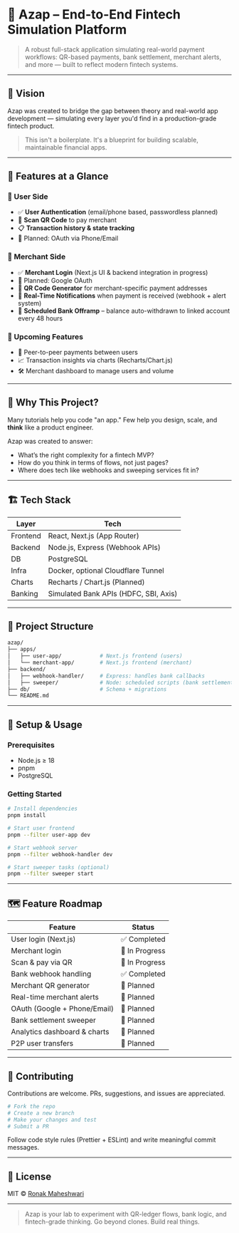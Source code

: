 # 💸 Azap – End-to-End Fintech Simulation Platform

> A robust full-stack application simulating real-world payment workflows: QR-based payments, bank settlement, merchant alerts, and more — built to reflect modern fintech systems.

---

## 🎯 Vision

Azap was created to bridge the gap between theory and real-world app development — simulating every layer you'd find in a production-grade fintech product.

> This isn't a boilerplate. It's a blueprint for building scalable, maintainable financial apps.

---

## 🚀 Features at a Glance

### 👥 User Side
- ✅ **User Authentication** (email/phone based, passwordless planned)
- 🔄 **Scan QR Code** to pay merchant
- 📋 **Transaction history & state tracking**
- 🔐 Planned: OAuth via Phone/Email

### 🏪 Merchant Side
- ✅ **Merchant Login** (Next.js UI & backend integration in progress)
- 🔐 Planned: Google OAuth
- 🧾 **QR Code Generator** for merchant-specific payment addresses
- 🔔 **Real-Time Notifications** when payment is received (webhook + alert system)
- 🏦 **Scheduled Bank Offramp** – balance auto-withdrawn to linked account every 48 hours

### 🔮 Upcoming Features
- 🔁 Peer-to-peer payments between users
- 📈 Transaction insights via charts (Recharts/Chart.js)
- 🛠 Merchant dashboard to manage users and volume

---

## 🧠 Why This Project?

Many tutorials help you code "an app." Few help you design, scale, and **think** like a product engineer.

Azap was created to answer:
- What’s the right complexity for a fintech MVP?
- How do you think in terms of flows, not just pages?
- Where does tech like webhooks and sweeping services fit in?

---

## 🏗 Tech Stack

| Layer     | Tech                                   |
|-----------|----------------------------------------|
| Frontend  | React, Next.js (App Router)            |
| Backend   | Node.js, Express (Webhook APIs)        |
| DB        | PostgreSQL                             |
| Infra     | Docker, optional Cloudflare Tunnel     |
| Charts    | Recharts / Chart.js (Planned)          |
| Banking   | Simulated Bank APIs (HDFC, SBI, Axis)  |

---

## 📁 Project Structure

```bash
azap/
├── apps/
│   ├── user-app/            # Next.js frontend (users)
│   └── merchant-app/        # Next.js frontend (merchant)
├── backend/
│   ├── webhook-handler/     # Express: handles bank callbacks
│   ├── sweeper/             # Node: scheduled scripts (bank settlement)
├── db/                      # Schema + migrations
└── README.md
```

---

## 🧪 Setup & Usage

### Prerequisites
- Node.js ≥ 18
- pnpm
- PostgreSQL

### Getting Started
```bash
# Install dependencies
pnpm install

# Start user frontend
pnpm --filter user-app dev

# Start webhook server
pnpm --filter webhook-handler dev

# Start sweeper tasks (optional)
pnpm --filter sweeper start
```

---

## 🗺 Feature Roadmap

| Feature                         | Status        |
|--------------------------------|---------------|
| User login (Next.js)           | ✅ Completed  |
| Merchant login                 | 🔧 In Progress |
| Scan & pay via QR              | 🔧 In Progress |
| Bank webhook handling          | ✅ Completed   |
| Merchant QR generator          | 🔧 Planned     |
| Real-time merchant alerts      | 🔧 Planned     |
| OAuth (Google + Phone/Email)   | 🔧 Planned     |
| Bank settlement sweeper        | 🔧 Planned     |
| Analytics dashboard & charts   | 🔧 Planned     |
| P2P user transfers             | 🔧 Planned     |

---

## 🤝 Contributing

Contributions are welcome. PRs, suggestions, and issues are appreciated.

```bash
# Fork the repo
# Create a new branch
# Make your changes and test
# Submit a PR
```

Follow code style rules (Prettier + ESLint) and write meaningful commit messages.

---

## 📄 License

MIT © [Ronak Maheshwari](https://github.com/ronakmaheshwari)

---

> Azap is your lab to experiment with QR-ledger flows, bank logic, and fintech-grade thinking. Go beyond clones. Build real things.
